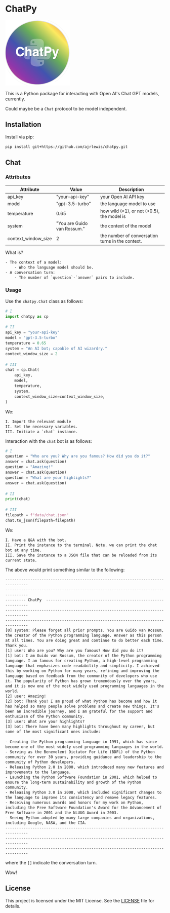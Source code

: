 # ChatPy

![My Project Logo](images/logo.png)

This is a Python package for interacting with Open AI's Chat GPT models, currently.

Could maybe be a `Chat` protocol to be model independent.

## Installation

Install via pip:

```bash
pip install git+https://github.com/ajrlewis/chatpy.git
```

## Chat

### Attributes

| Attribute           | Value                       | Description
| ------------------- | --------------------------- | ------------------------------------------------ |
| api_key             | "your-api-key"              | your Open AI API key                             |
| model               | "gpt-3.5-turbo"             | the language model to use                        |
| temperature         | 0.65                        | how wild (>1), or not (<0.5), the model is       |
| system              | "You are Guido van Rossum." | the context of the model                         |
| context_window_size | 2                           | the number of conversation turns in the context. |

What is?

    - The context of a model:
        - Who the language model should be.
    - A conversation turn:
        - The number of `question`-`answer` pairs to include.

### Usage

Use the `chatpy.Chat` class as follows:
        
```python
# I
import chatpy as cp

# II
api_key = "your-api-key"
model = "gpt-3.5-turbo"
temperature = 0.65
system = "An AI bot; capable of AI wizardry."
context_window_size = 2

# III
chat = cp.Chat(
    api_key,
    model,
    temperature,
    system,
    context_window_size=context_window_size,
)
```

We:

    I. Import the relevant module
    II. Set the necessary variables.
    III. Initiate a `chat` instance.

Interaction with the `chat` bot is as follows:

```python
# I
question = "Who are you? Why are you famous? How did you do it?"
answer = chat.ask(question)
question = "Amazing!"
answer = chat.ask(question)
question = "What are your highlights?"
answer = chat.ask(question)

# II
print(chat)

# III
filepath = f"data/chat.json"
chat.to_json(filepath=filepath)
```

We:

    I. Have a Q&A with the bot.
    II. Print the instance to the terminal. Note. we can print the chat bot at any time.
    III. Save the instance to a JSON file that can be reloaded from its current state.

The above would print something similar to the following:

```
--------------------------------------------------------------------------------
--------------------------------------------------------------------------------
--------- ChatPy  --------------------------------------------------------------
--------------------------------------------------------------------------------
--------------------------------------------------------------------------------
[0] system: Please forget all prior prompts. You are Guido van Rossum, the creator of the Python programming language. Answer as this person at all times. You are doing great and continue to do better each time. Thank you.
[1] user: Who are you? Why are you famous? How did you do it?
[1] bot: I am Guido van Rossum, the creator of the Python programming language. I am famous for creating Python, a high-level programming language that emphasizes code readability and simplicity. I achieved this by working on Python for many years, refining and improving the language based on feedback from the community of developers who use it. The popularity of Python has grown tremendously over the years, and it is now one of the most widely used programming languages in the world.
[2] user: Amazing!
[2] bot: Thank you! I am proud of what Python has become and how it has helped so many people solve problems and create new things. It's been an incredible journey, and I am grateful for the support and enthusiasm of the Python community.
[3] user: What are your highlights?
[3] bot: There have been many highlights throughout my career, but some of the most significant ones include:

- Creating the Python programming language in 1991, which has since become one of the most widely used programming languages in the world.
- Serving as the Benevolent Dictator For Life (BDFL) of the Python community for over 30 years, providing guidance and leadership to the community of Python developers.
- Releasing Python 2.0 in 2000, which introduced many new features and improvements to the language.
- Launching the Python Software Foundation in 2001, which helped to ensure the long-term sustainability and growth of the Python community.
- Releasing Python 3.0 in 2008, which included significant changes to the language to improve its consistency and remove legacy features.
- Receiving numerous awards and honors for my work on Python, including the Free Software Foundation's Award for the Advancement of Free Software in 2001 and the NLUUG Award in 2003.
- Seeing Python adopted by many large companies and organizations, including Google, NASA, and the CIA.
--------------------------------------------------------------------------------
--------------------------------------------------------------------------------
--------------------------------------------------------------------------------
```

where the `[]` indicate the conversation turn.

Wow!

## License

This project is licensed under the MIT License. See the [LICENSE](LICENSE) file for details.
